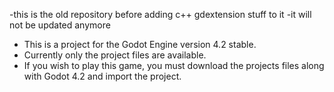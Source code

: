 -this is the old repository before adding c++ gdextension stuff to it
-it will not be updated anymore

- This is a project for the Godot Engine version 4.2 stable.
- Currently only the project files are available.
- If you wish to play this game, you must download the projects files along with Godot 4.2 and import the project.
